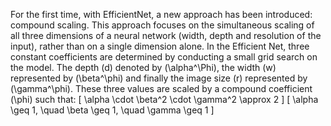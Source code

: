 For the first time, with EfficientNet, a new approach has been introduced: compound scaling. This approach focuses on the simultaneous scaling of all three dimensions of a neural network (width, depth and resolution of the input), rather than on a single dimension alone. In the Efficient Net, three constant coefficients are determined by conducting a small grid search on the model. The depth (d) denoted by \(\alpha^\Phi\), the width (w) represented by \(\beta^\phi\) and finally the image size (r) represented by \(\gamma^\phi\). These three values are scaled by a compound coefficient \(\phi\) such that:
\[
\alpha \cdot \beta^2 \cdot \gamma^2 \approx 2
\]
\[
\alpha \geq 1, \quad \beta \geq 1, \quad \gamma \geq 1
\]
